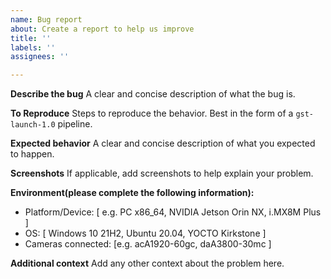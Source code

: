 ```yaml
---
name: Bug report
about: Create a report to help us improve
title: ''
labels: ''
assignees: ''

---
```


**Describe the bug**
A clear and concise description of what the bug is.

**To Reproduce**
Steps to reproduce the behavior. Best in the form of a `gst-launch-1.0` pipeline.

**Expected behavior**
A clear and concise description of what you expected to happen.

**Screenshots**
If applicable, add screenshots to help explain your problem.

**Environment(please complete the following information):**
 - Platform/Device: [ e.g. PC x86_64, NVIDIA Jetson Orin NX, i.MX8M Plus ] 
 - OS: [ Windows 10 21H2, Ubuntu 20.04, YOCTO Kirkstone ]
 - Cameras connected: [e.g. acA1920-60gc, daA3800-30mc ]

**Additional context**
Add any other context about the problem here.
